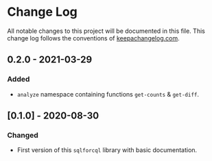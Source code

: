 # Change Log
All notable changes to this project will be documented in this file. This change log follows the conventions of [keepachangelog.com](http://keepachangelog.com/).

## 0.2.0 - 2021-03-29
### Added
- `analyze` namespace containing functions `get-counts` & `get-diff`.

## [0.1.0] - 2020-08-30
### Changed
- First version of this `sqlforcql` library with basic documentation.

[Unreleased]: https://github.com/your-name/sqlforcql/compare/0.1.1...HEAD
[0.1.1]: https://github.com/your-name/sqlforcql/compare/0.1.0...0.1.1
